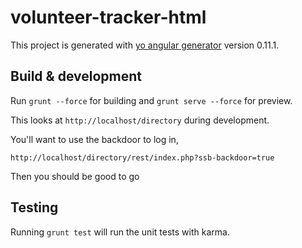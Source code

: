 # volunteer-tracker-html

This project is generated with [yo angular generator](https://github.com/yeoman/generator-angular)
version 0.11.1.

## Build & development

Run `grunt --force` for building and `grunt serve --force` for preview.

This looks at `http://localhost/directory` during development. 

You'll want to use the backdoor to log in, 

`http://localhost/directory/rest/index.php?ssb-backdoor=true`

Then you should be good to go 

## Testing

Running `grunt test` will run the unit tests with karma.

